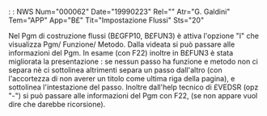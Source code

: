 :  : NWS Num="000062" Date="19990223" Rel="" Atr="G. Galdini" Tem="APP" App="B£" Tit="Impostazione Flussi" Sts="20"

Nel Pgm di costruzione flussi (B£GFP10, B£FUN3) è attiva l'opzione "I" che visualizza Pgm/ Funzione/ Metodo. Dalla videata si può passare alle informazioni del Pgm. In esame  (con F22) inoltre in B£FUN3 è stata migliorata la presentazione :  se nessun passo ha funzione e metodo non ci
separa nè ci sottolinea altrimenti separa un passo dall'altro (con l'accortezza di non averer un titolo come ultima riga della pagina), e sottolinea l'intestazione del passo. Inoltre dall'help tecnico di £VEDSR (opz "-") si può passare alle informazioni del Pgm con F22, (se non appare vuol dire che darebbe ricorsione).

